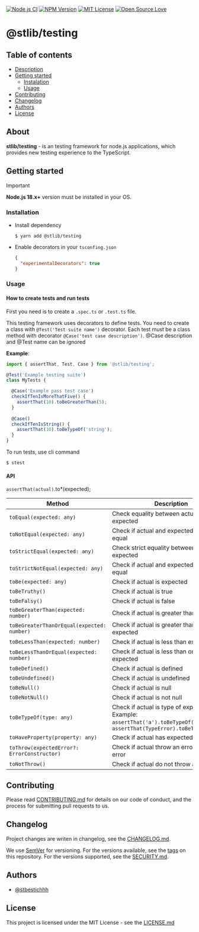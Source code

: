 [![Node.js CI](https://github.com/stbestichhh/stlib-testing/actions/workflows/node.js.yml/badge.svg)](https://github.com/stbestichhh/stlib-utils/actions/workflows/node.js.yml)
[![NPM Version](https://img.shields.io/npm/v/@stlib/testing)](https://www.npmjs.com/package/@stlib/testing)
[![MIT License](https://img.shields.io/badge/License-MIT-green.svg)](LICENSE)
[![Open Source Love](https://badges.frapsoft.com/os/v1/open-source.svg?v=103)](https://github.com/ellerbrock/open-source-badges/)

# @stlib/testing

## Table of contents

* [Description](#about)
* [Getting started](#getting-started)
  * [Instalation](#installation)
  * [Usage](#usage)
* [Contributing](#contributing)
* [Changelog](#changelog)
* [Authors](#authors)
* [License](#license)

## About

**stlib/testing** - is an testing framework for node.js applications, which provides new testing experience to the TypeScript.

## Getting started

> [!IMPORTANT]
> **Node.js 18.x+** version must be installed in your OS.

### Installation

* Install dependency
  ```shell
  $ yarn add @stlib/testing
  ```

* Enable decorators in your `tsconfing.json`
  ```json
  {
    "experimentalDecorators": true
  }
  ```

### Usage

#### How to create tests and run tests

First you need is to create a `.spec.ts` or `.test.ts` file.

This testing framework uses decorators to define tests. You need to create a class with `@Test('Test suite name')` decorator. Each test must be a class method with decorator `@Case('test case description')`.
@Case description and @Test name can be ignored

**Example**:

```TypeScript
import { assertThat, Test, Case } from '@stlib/testing';

@Test('Example testing suite')
class MyTests {

  @Case('Example pass test case')
  checkIfTenIsMoreThatFive() {
    assertThat(10).toBeGreaterThan(5);
  }
  
  @Case()
  checkIfTenIsString() {
    assertThat(10).toBeTypeOf('string');
  }
}
```

To run tests, use cli command
```shell
$ stest
```

#### API
`assertThat(actual)`.to*(expected);

| Method                                      | Description                                                                                                                     |
|---------------------------------------------|---------------------------------------------------------------------------------------------------------------------------------|
| `toEqual(expected: any)`                    | Check equality between actual and expected                                                                                      |
| `toNotEqual(expected: any)`                 | Check if actual and expected are not equal                                                                                      |
| `toStrictEqual(expected: any)`              | Check strict equality between actual and expected                                                                               |
| `toStrictNotEqual(expected: any)`           | Check if actual and expected are strict not equal                                                                               |
| `toBe(expected: any)`                       | Check if actual is expected                                                                                                     |
| `toBeTruthy()`                              | Check if actual is true                                                                                                         |
| `toBeFalsy()`                               | Check if actual is false                                                                                                        |
| `toBeGreaterThan(expected: number)`         | Check if actual is greater than expected                                                                                        |
| `toBeGreaterThanOrEqual(expected: number)`  | Check if actual is greater than or equals expected                                                                              |
| `toBeLessThan(expected: number)`            | Check if actual is less than expected                                                                                           |
| `toBeLessThanOrEqual(expected: number)`     | Check if actual is less than or equal expected                                                                                  |
| `toBeDefined()`                             | Check if actual is defined                                                                                                      |
| `toBeUndefined()`                           | Check if actual is undefined                                                                                                    |
| `toBeNull()`                                | Check if actual is null                                                                                                         |
| `toBeNotNull()`                             | Check if actual is not null                                                                                                     |
| `toBeTypeOf(type: any)`                     | Check if actual is type of expected. Example: `assertThat('a').toBeTypeOf('string')`, `assertThat(TypeError).toBeTypeOf(Error)` |
| `toHaveProperty(property: any)`             | Check if actual has expected property                                                                                           |
| `toThrow(expectedError?: ErrorConstructor)` | Check if actual throw an error or expected error                                                                                |
| `toNotThrow()`                              | Check if actual do not throw an error                                                                                           |

## Contributing

Please read [CONTRIBUTING.md](CONTRIBUTING.md) for details on our code of conduct, and the process for submitting pull requests to us.

## Changelog

Project changes are writen in changelog, see the [CHANGELOG.md](CHANGELOG.md).

We use [SemVer](https://semver.org/) for versioning.
For the versions available, see the [tags](https://github.com/stbestichhh/stlib-testing/tags) on this repository.
For the versions supported, see the [SECURITY.md](SECURITY.md).

## Authors

- [@stbestichhh](https://www.github.com/stbestichhh)

## License

This project is licensed under the MIT License - see the [LICENSE.md](LICENSE)
